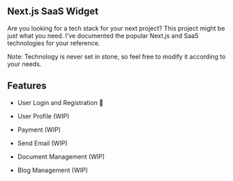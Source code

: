 ## Next.js SaaS Widget

Are you looking for a tech stack for your next project? This project might be just what you need. I’ve documented the popular Next.js and SaaS technologies for your reference.

Note: Technology is never set in stone, so feel free to modify it according to your needs.

## Features

- User Login and Registration 📖

- User Profile (WIP)

- Payment (WIP)

- Send Email (WIP)

- Document Management (WIP)

- Blog Management (WIP)
